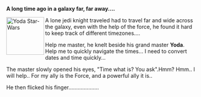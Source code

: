 **A long time ago in a galaxy far, far away....**

  <img align="left" width="100" alt="Yoda Star-Wars" src="https://upload.wikimedia.org/wikipedia/commons/thumb/b/b6/Yoda_Star-Wars.jpg/256px-Yoda_Star-Wars.jpg?20231019100020">
 A lone jedi knight traveled had to travel far and wide across the galaxy, even with the help of the force, he found it hard to keep track of different timezones....

Help me master, he knelt beside his grand master **Yoda**. Help me to quickly navigate the times... I need to convert dates and time quickly...

The master slowly opened his eyes, "Time what is? You ask".Hmm? Hmm.. I will help.. For my ally is the Force, and a powerful ally it is..

He then flicked his finger....................
  






